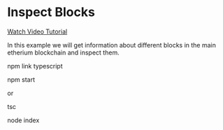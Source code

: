 # Inspect Blocks

[Watch Video Tutorial](https://www.youtube.com/watch?v=DFCCcgr9dAQ&list=PLS5SEs8ZftgXlCGXNfzKdq7nGBcIaVOdN&index=7)

In this example we will get information about different blocks in the main etherium blockchain and inspect them.


npm link typescript

npm start

or

tsc

node index




